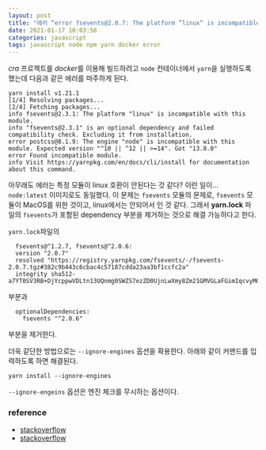 ```yaml
---
layout: post
title: "에러 “error fsevents@2.0.7: The platform ”linux“ is incompatible with this module.”, ”error Found incompatible module.”를 만났을 때"
date: 2021-01-17 10:03:58
categories: javascript
tags: javascript node npm yarn docker error
---
```


*cra* 프로젝트를 *docker*를 이용해 빌드하려고 `node` 컨테이너에서 `yarn`을 실행하도록 했는데 다음과 같은 에러를 마주하게 된다.

```
yarn install v1.21.1
[1/4] Resolving packages...
[2/4] Fetching packages...
info fsevents@2.3.1: The platform "linux" is incompatible with this module.
info "fsevents@2.3.1" is an optional dependency and failed compatibility check. Excluding it from installation.
error postcss@8.1.9: The engine "node" is incompatible with this module. Expected version "^10 || ^12 || >=14". Got "13.8.0"
error Found incompatible module.
info Visit https://yarnpkg.com/en/docs/cli/install for documentation about this command.
```

아무래도 에러는 특정 모듈이 linux 호환이 안된다는 것 같다? 이런 일이...
`node:latest` 이미지로도 동일했다.
이 문제는 `fsevents` 모듈의 문제로, `fsevents` 모듈이 MacOS를 위한 것이고, linux에서는 안되어서 인 것 같다.
그래서 **yarn.lock** 파일의 `fsevents`가 포함된 dependency 부분을 제거하는 것으로 해결 가능하다고 한다.

`yarn.lock`파일의
```
  fsevents@^1.2.7, fsevents@^2.0.6:
  version "2.0.7"
  resolved "https://registry.yarnpkg.com/fsevents/-/fsevents-2.0.7.tgz#382c9b443c6cbac4c57187cdda23aa3bf1ccfc2a"
  integrity sha512-a7YT0SV3RB+DjYcppwVDLtn13UQnmg0SWZS7ezZD0UjnLwXmy8Zm21GMVGLaFGimIqcvyMQaOJBrop8MyOp1kQ==
```
부분과
```
  optionalDependencies:
    fsevents "^2.0.6"
```
부분을 제거한다.

더욱 같단한 방법으로는 `--ignore-engines` 옵션을 확용한다. 아래와 같이 커맨드를 입력하도록 하면 해결된다.
```
yarn install --ignore-engines
```

`--ignore-engeins` 옵션은 엔진 체크를 무시하는 옵션이다.

### reference
- [stackoverflow](https://stackoverflow.com/questions/40225844/why-does-yarn-say-found-incompatible-module-when-the-version-is-correct)
- [stackoverflow](https://stackoverflow.com/questions/57082249/how-to-fix-error-fsevents2-0-7-the-platform-linux-is-incompatible-with-thi)
